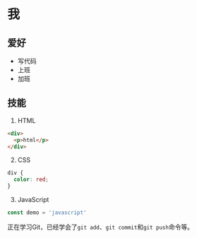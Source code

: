 # 我

## 爱好

* 写代码
* 上班
* 加班

## 技能

1. HTML
```html
<div>
  <p>html</p>
</div>
```
2. CSS
```css
div {
  color: red;
}
```
3. JavaScript
```javascript
const demo = 'javascript'
```

正在学习Git，已经学会了`git add`、`git commit`和`git push`命令等。

